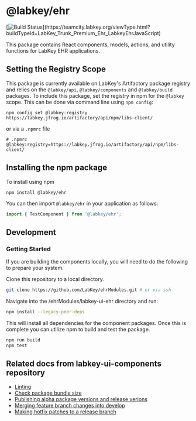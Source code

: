 # @labkey/ehr

[![Build Status](https://teamcity.labkey.org/app/rest/builds/buildType:(id:LabKey_Trunk_Premium_Ehr_LabkeyEhrJavaScript)/statusIcon)](https://teamcity.labkey.org/viewType.html?buildTypeId=LabKey_Trunk_Premium_Ehr_LabkeyEhrJavaScript)

This package contains React components, models, actions, and utility functions for LabKey EHR applications.

## Setting the Registry Scope

This package is currently available on LabKey's Artifactory package registry and relies on
the `@labkey/api`, `@labkey/components` and `@labkey/build` packages.  To include this package, set the registry in npm
for the `@labkey` scope. This can be done via command line using `npm config`:
```
npm config set @labkey:registry https://labkey.jfrog.io/artifactory/api/npm/libs-client/
```
or via a `.npmrc` file
```
# .npmrc
@labkey:registry=https://labkey.jfrog.io/artifactory/api/npm/libs-client/
```

## Installing the npm package

To install using npm
```
npm install @labkey/ehr
```
You can then import `@labkey/ehr` in your application as follows:
```js
import { TestComponent } from '@labkey/ehr';
```

## Development

### Getting Started
If you are building the components locally, you will need to do the following to prepare your system.

Clone this repository to a local directory.

```sh
git clone https://github.com/LabKey/ehrModules.git # or via ssh
```

Navigate into the /ehrModules/labkey-ui-ehr directory and run:

```sh
npm install --legacy-peer-deps
```

This will install all dependencies for the component packages.
Once this is complete you can utilize npm to build and test the package.

```sh
npm run build
npm test
```

## Related docs from labkey-ui-components repository

- [Linting](https://github.com/LabKey/labkey-ui-components/blob/develop/packages/components/docs/localDev.md#linting)
- [Check package bundle size](https://github.com/LabKey/labkey-ui-components/blob/develop/packages/components/docs/localDev.md#package-bundle-size)
- [Publishing alpha package versions and release verions](https://github.com/LabKey/labkey-ui-components/blob/develop/packages/components/docs/localDev.md#publishing)
- [Merging feature branch changes into develop](https://github.com/LabKey/labkey-ui-components/blob/develop/packages/components/docs/localDev.md#merging-changes-into-develop)
- [Making hotfix patches to a release branch](https://github.com/LabKey/labkey-ui-components/blob/develop/packages/components/docs/localDev.md#making-hotfix-patches-to-a-release-branch)

